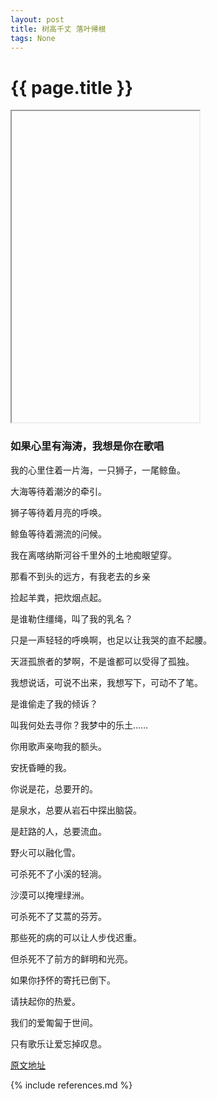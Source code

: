 ```yaml
---
layout: post
title: 树高千丈 落叶帰根
tags: None 
---
```



{{ page.title }}
================

<iframe height="498" 

width="510" src='https://player.youku.com/embed/XNTI3NDA2Nzk2' frameborder=0 'allowfullscreen'></iframe>

### 如果心里有海涛，我想是你在歌唱

我的心里住着一片海，一只狮子，一尾鲸鱼。   

大海等待着潮汐的牵引。  

狮子等待着月亮的呼唤。   

鲸鱼等待着溯流的问候。  



我在离喀纳斯河谷千里外的土地痴眼望穿。  

那看不到头的远方，有我老去的乡亲  

捡起羊粪，把炊烟点起。  

是谁勒住缰绳，叫了我的乳名？  

只是一声轻轻的呼唤啊，也足以让我哭的直不起腰。  

天涯孤旅者的梦啊，不是谁都可以受得了孤独。  

我想说话，可说不出来，我想写下，可动不了笔。  

是谁偷走了我的倾诉？  

叫我何处去寻你？我梦中的乐土……  



你用歌声亲吻我的额头。  

安抚昏睡的我。  

你说是花，总要开的。  

是泉水，总要从岩石中探出脑袋。  

是赶路的人，总要流血。  



野火可以融化雪。  

可杀死不了小溪的轻淌。  



沙漠可以掩埋绿洲。  

可杀死不了艾蒿的芬芳。  



那些死的病的可以让人步伐迟重。  

但杀死不了前方的鲜明和光亮。  



如果你抒怀的寄托已倒下。  

请扶起你的热爱。  



我们的爱匍匐于世间。  

只有歌乐让爱忘掉叹息。  



[原文地址](https://music.douban.com/review/4460912/)















{% include references.md %}
